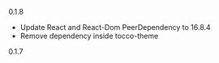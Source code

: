 0.1.8
- Update React and React-Dom PeerDependency to 16.8.4
- Remove dependency inside tocco-theme 

0.1.7
